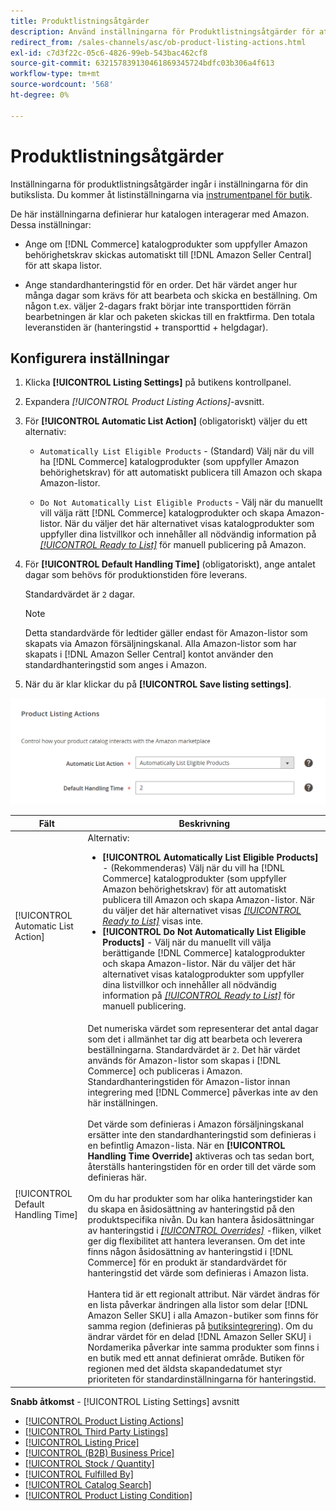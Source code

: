 ```yaml
---
title: Produktlistningsåtgärder
description: Använd inställningarna för Produktlistningsåtgärder för att definiera hur din Commerce-katalog interagerar med Amazon.
redirect_from: /sales-channels/asc/ob-product-listing-actions.html
exl-id: c7d3f22c-05c6-4826-99eb-543bac462cf8
source-git-commit: 632157839130461869345724bdfc03b306a4f613
workflow-type: tm+mt
source-wordcount: '568'
ht-degree: 0%

---
```


# Produktlistningsåtgärder

Inställningarna för produktlistningsåtgärder ingår i inställningarna för din butikslista. Du kommer åt listinställningarna via [instrumentpanel för butik](./amazon-store-dashboard.md).

De här inställningarna definierar hur katalogen interagerar med Amazon. Dessa inställningar:

- Ange om [!DNL Commerce] katalogprodukter som uppfyller Amazon behörighetskrav skickas automatiskt till [!DNL Amazon Seller Central] för att skapa listor.

- Ange standardhanteringstid för en order. Det här värdet anger hur många dagar som krävs för att bearbeta och skicka en beställning. Om någon t.ex. väljer 2-dagars frakt börjar inte transporttiden förrän bearbetningen är klar och paketen skickas till en fraktfirma. Den totala leveranstiden är (hanteringstid + transporttid + helgdagar).

## Konfigurera inställningar

1. Klicka **[!UICONTROL Listing Settings]** på butikens kontrollpanel.

1. Expandera _[!UICONTROL Product Listing Actions]_-avsnitt.

1. För **[!UICONTROL Automatic List Action]** (obligatoriskt) väljer du ett alternativ:

   - `Automatically List Eligible Products` - (Standard) Välj när du vill ha [!DNL Commerce] katalogprodukter (som uppfyller Amazon behörighetskrav) för att automatiskt publicera till Amazon och skapa Amazon-listor.

   - `Do Not Automatically List Eligible Products` - Välj när du manuellt vill välja rätt [!DNL Commerce] katalogprodukter och skapa Amazon-listor. När du väljer det här alternativet visas katalogprodukter som uppfyller dina listvillkor och innehåller all nödvändig information på [_[!UICONTROL Ready to List]_](./ready-to-list.md) för manuell publicering på Amazon.

1. För **[!UICONTROL Default Handling Time]** (obligatoriskt), ange antalet dagar som behövs för produktionstiden före leverans.

   Standardvärdet är `2` dagar.

   >[!NOTE]
   >
   >Detta standardvärde för ledtider gäller endast för Amazon-listor som skapats via Amazon försäljningskanal. Alla Amazon-listor som har skapats i [!DNL Amazon Seller Central] kontot använder den standardhanteringstid som anges i Amazon.

1. När du är klar klickar du på **[!UICONTROL Save listing settings]**.

![Produktlistningsåtgärder](assets/amazon-product-listing-actions.png)

| Fält | Beskrivning |
|--- |--- |
| [!UICONTROL Automatic List Action] | Alternativ:<ul><li>**[!UICONTROL Automatically List Eligible Products]** - (Rekommenderas) Välj när du vill ha [!DNL Commerce] katalogprodukter (som uppfyller Amazon behörighetskrav) för att automatiskt publicera till Amazon och skapa Amazon-listor. När du väljer det här alternativet visas [_[!UICONTROL Ready to List]_](./ready-to-list.md) visas inte. </li><li>**[!UICONTROL Do Not Automatically List Eligible Products]** - Välj när du manuellt vill välja berättigande [!DNL Commerce] katalogprodukter och skapa Amazon-listor. När du väljer det här alternativet visas katalogprodukter som uppfyller dina listvillkor och innehåller all nödvändig information på [_[!UICONTROL Ready to List]_](./ready-to-list.md) för manuell publicering.</li></ul> |
| [!UICONTROL Default Handling Time] | Det numeriska värdet som representerar det antal dagar som det i allmänhet tar dig att bearbeta och leverera beställningarna. Standardvärdet är `2`. Det här värdet används för Amazon-listor som skapas i [!DNL Commerce] och publiceras i Amazon. Standardhanteringstiden för Amazon-listor innan integrering med [!DNL Commerce] påverkas inte av den här inställningen.<br><br>Det värde som definieras i Amazon försäljningskanal ersätter inte den standardhanteringstid som definieras i en befintlig Amazon-lista. När en **[!UICONTROL Handling Time Override]** aktiveras och tas sedan bort, återställs hanteringstiden för en order till det värde som definieras här.<br><br>Om du har produkter som har olika hanteringstider kan du skapa en åsidosättning av hanteringstid på den produktspecifika nivån. Du kan hantera åsidosättningar av hanteringstid i [_[!UICONTROL Overrides]_](./overrides.md) -fliken, vilket ger dig flexibilitet att hantera leveransen. Om det inte finns någon åsidosättning av hanteringstid i [!DNL Commerce] för en produkt är standardvärdet för hanteringstid det värde som definieras i Amazon lista.<br><br>Hantera tid är ett regionalt attribut. När värdet ändras för en lista påverkar ändringen alla listor som delar [!DNL Amazon Seller SKU] i alla Amazon-butiker som finns för samma region (definieras på [butiksintegrering](./store-integration.md)). Om du ändrar värdet för en delad [!DNL Amazon Seller SKU] i Nordamerika påverkar inte samma produkter som finns i en butik med ett annat definierat område. Butiken för regionen med det äldsta skapandedatumet styr prioriteten för standardinställningarna för hanteringstid. |

**Snabb åtkomst** - [!UICONTROL Listing Settings] avsnitt

- [[!UICONTROL Product Listing Actions]](./product-listing-actions.md)
- [[!UICONTROL Third Party Listings]](./third-party-listing-settings.md)
- [[!UICONTROL Listing Price]](./listing-price.md)
- [[!UICONTROL (B2B) Business Price]](./business-pricing.md)
- [[!UICONTROL Stock / Quantity]](./stock-quantity.md)
- [[!UICONTROL Fulfilled By]](./fulfilled-by.md)
- [[!UICONTROL Catalog Search]](./catalog-search.md)
- [[!UICONTROL Product Listing Condition]](./product-listing-condition.md)
